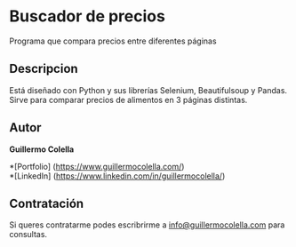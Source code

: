 # Buscador de precios
Programa que compara precios entre diferentes páginas
##  Descripcion	
Está diseñado con Python y sus librerías Selenium, Beautifulsoup y Pandas. Sirve para comparar precios de alimentos en 3 páginas distintas.

##  Autor
**Guillermo Colella**

*[Portfolio]   (https://www.guillermocolella.com/)	  
*[LinkedIn]   (https://www.linkedin.com/in/guillermocolella/)	

##  Contratación
Si queres contratarme podes escribrirme a info@guillermocolella.com para consultas.

